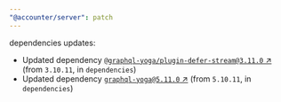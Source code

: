 ```yaml
---
"@accounter/server": patch
---
```

dependencies updates:
  - Updated dependency [`@graphql-yoga/plugin-defer-stream@3.11.0` ↗︎](https://www.npmjs.com/package/@graphql-yoga/plugin-defer-stream/v/3.11.0) (from `3.10.11`, in `dependencies`)
  - Updated dependency [`graphql-yoga@5.11.0` ↗︎](https://www.npmjs.com/package/graphql-yoga/v/5.11.0) (from `5.10.11`, in `dependencies`)
